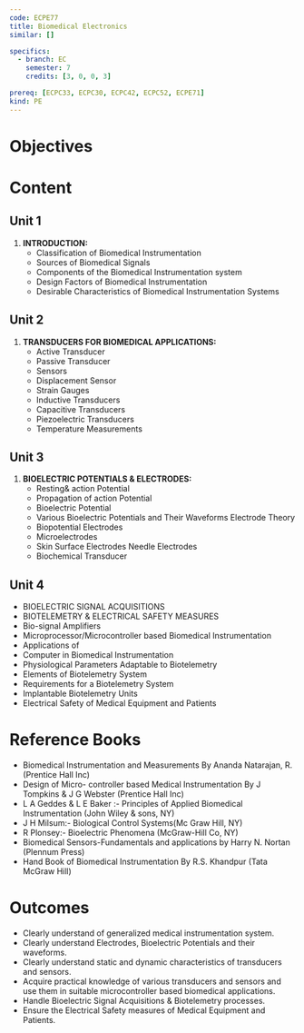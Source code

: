 ```yaml
---
code: ECPE77
title: Biomedical Electronics
similar: []

specifics:
  - branch: EC
    semester: 7
    credits: [3, 0, 0, 3]

prereq: [ECPC33, ECPC30, ECPC42, ECPC52, ECPE71]
kind: PE
---
```


# Objectives


# Content

## Unit 1

1. **INTRODUCTION:**
   - Classification of Biomedical Instrumentation
   - Sources of Biomedical Signals
   - Components of the Biomedical Instrumentation system
   - Design Factors of Biomedical Instrumentation
   - Desirable Characteristics of Biomedical Instrumentation Systems

## Unit 2

1. **TRANSDUCERS FOR BIOMEDICAL APPLICATIONS:**
   - Active Transducer
   - Passive Transducer
   - Sensors
   - Displacement Sensor
   - Strain Gauges
   - Inductive Transducers
   - Capacitive Transducers
   - Piezoelectric Transducers
   - Temperature Measurements

## Unit 3

1. **BIOELECTRIC POTENTIALS & ELECTRODES:**
   - Resting& action Potential
   - Propagation of action Potential
   - Bioelectric Potential
   - Various Bioelectric Potentials and Their Waveforms Electrode Theory
   - Biopotential Electrodes
   - Microelectrodes
   - Skin Surface Electrodes Needle Electrodes
   - Biochemical Transducer

## Unit 4

   - BIOELECTRIC SIGNAL ACQUISITIONS
   - BIOTELEMETRY & ELECTRICAL SAFETY MEASURES
   - Bio-signal Amplifiers
   - Microprocessor/Microcontroller based Biomedical Instrumentation
   - Applications of
   - Computer in Biomedical Instrumentation
   - Physiological Parameters Adaptable to Biotelemetry
   - Elements of Biotelemetry System
   - Requirements for a Biotelemetry System
   - Implantable Biotelemetry Units
   - Electrical Safety of Medical Equipment and Patients

# Reference Books

- Biomedical Instrumentation and Measurements By Ananda Natarajan, R. (Prentice Hall Inc)
- Design of Micro- controller based Medical Instrumentation By J Tompkins & J G Webster (Prentice Hall Inc)
- L A Geddes & L E Baker :- Principles of Applied Biomedical Instrumentation (John Wiley & sons, NY)
- J H Milsum:- Biological Control Systems(Mc Graw Hill, NY)
- R Plonsey:- Bioelectric Phenomena (McGraw-Hill Co, NY)
- Biomedical Sensors-Fundamentals and applications by Harry N. Nortan (Plennum Press)
- Hand Book of Biomedical Instrumentation By R.S. Khandpur (Tata McGraw Hill)

# Outcomes

- Clearly understand of generalized medical instrumentation system.
- Clearly understand Electrodes, Bioelectric Potentials and their waveforms.
- Clearly understand static and dynamic characteristics of transducers and sensors.
- Acquire practical knowledge of various transducers and sensors and use them in suitable microcontroller based biomedical applications.
- Handle Bioelectric Signal Acquisitions & Biotelemetry processes.
- Ensure the Electrical Safety measures of Medical Equipment and Patients.
